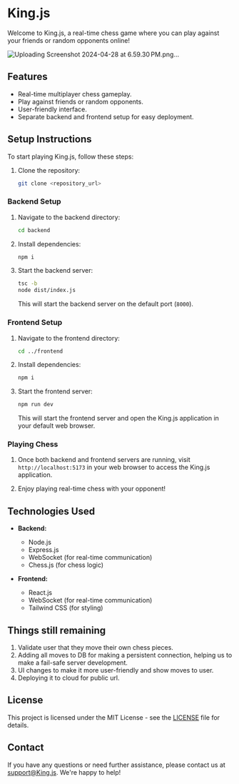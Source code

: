 # King.js

Welcome to King.js, a real-time chess game where you can play against your friends or random opponents online!

![Uploading Screenshot 2024-04-28 at 6.59.30 PM.png…]()

## Features

- Real-time multiplayer chess gameplay.
- Play against friends or random opponents.
- User-friendly interface.
- Separate backend and frontend setup for easy deployment.

## Setup Instructions

To start playing King.js, follow these steps:
1. Clone the repository:

    ```bash
    git clone <repository_url>
    ```

### Backend Setup

1. Navigate to the backend directory:

    ```bash
    cd backend
    ```

2. Install dependencies:

    ```bash
    npm i
    ```

3. Start the backend server:

    ```bash
    tsc -b
    node dist/index.js
    ```

   This will start the backend server on the default port (`8000`).

### Frontend Setup

1. Navigate to the frontend directory:

    ```bash
    cd ../frontend
    ```

2. Install dependencies:

    ```bash
    npm i
    ```

3. Start the frontend server:

    ```bash
    npm run dev
    ```

   This will start the frontend server and open the King.js application in your default web browser.

### Playing Chess

1. Once both backend and frontend servers are running, visit `http://localhost:5173` in your web browser to access the King.js application.

2. Enjoy playing real-time chess with your opponent!

## Technologies Used

- **Backend:**
  - Node.js
  - Express.js
  - WebSocket (for real-time communication)
  - Chess.js (for chess logic)

- **Frontend:**
  - React.js
  - WebSocket (for real-time communication)
  - Tailwind CSS (for styling)

## Things still remaining
1. Validate user that they move their own chess pieces.
2. Adding all moves to DB for making a persistent connection, helping us to make a fail-safe server development.
3. UI changes to make it more user-friendly and show moves to user.
4. Deploying it to cloud for public url.

## License

This project is licensed under the MIT License - see the [LICENSE](./LICENSE) file for details.

## Contact

If you have any questions or need further assistance, please contact us at support@King.js. We're happy to help!
